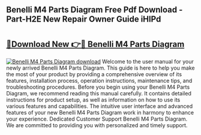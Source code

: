 ## Benelli M4 Parts Diagram Free Pdf Download - Part-H2E New Repair Owner Guide iHlPd

# <h2><a href="http://dfpemhu.blite.top/?on=Benelli+M4+Parts+Diagram">🔗Download New 👉🔴 Benelli M4 Parts Diagram</a></h2>

[![Benelli M4 Parts Diagram download](https://i.imgur.com/lujVjoI.png)](http://dfpemhu.blite.top/?on=Benelli+M4+Parts+Diagram)
Welcome to the user manual for your newly arrived Benelli M4 Parts Diagram. This guide is here to help you make the most of your product by providing a comprehensive overview of its features, installation process, operation instructions, maintenance tips, and troubleshooting procedures. Before you begin using your Benelli M4 Parts Diagram, we recommend reading this manual carefully. It contains detailed instructions for product setup, as well as information on how to use its various features and capabilities. The intuitive user interface and advanced features of your new Benelli M4 Parts Diagram work in harmony to enhance your experience. Dedicated Customer Support Benelli M4 Parts Diagram. We are committed to providing you with personalized and timely support.
